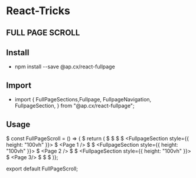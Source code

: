 # React-Tricks

## FULL PAGE SCROLL

## Install

- npm install --save @ap.cx/react-fullpage

## Import

- import { FullPageSections,Fullpage, FullpageNavigation, FullpageSection, }
  from "@ap.cx/react-fullpage";

## Usage

$ const FullPageScroll = () => { $ return ( $ <Fullpage>
$<FullpageNavigation />
$<FullPageSections> $ <FullpageSection
style={{ height: "100vh" }}> $ <Page 1 />
$</FullpageSection> $ <FullpageSection style={{ height: "100vh" }}> $ <Page 2 />
$
</FullpageSection> $ <FullpageSection style={{ height: "100vh" }}> $ <Page 3/>
$</FullpageSection> $ </FullPageSections> $ </Fullpage> )};

export default FullPageScroll;
